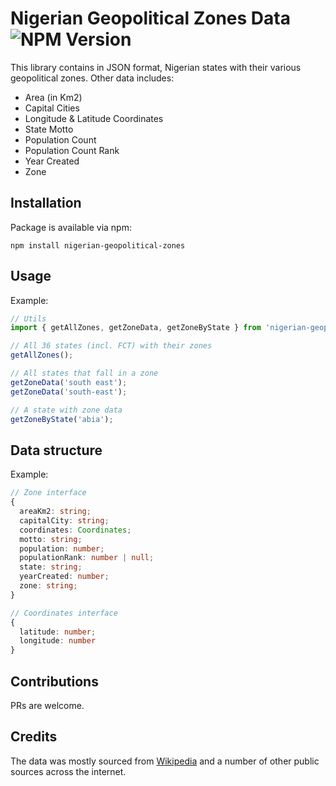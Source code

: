# Nigerian Geopolitical Zones Data ![NPM Version](https://img.shields.io/npm/v/nigerian-geopolitical-zones)


This library contains in JSON format, Nigerian states with their various geopolitical zones. Other data includes:
- Area (in Km2)
- Capital Cities
- Longitude & Latitude Coordinates
- State Motto
- Population Count
- Population Count Rank
- Year Created
- Zone

## Installation

Package is available via npm:
```
npm install nigerian-geopolitical-zones
```

## Usage
Example:

```ts
// Utils
import { getAllZones, getZoneData, getZoneByState } from 'nigerian-geopolitical-zones';

// All 36 states (incl. FCT) with their zones
getAllZones();

// All states that fall in a zone
getZoneData('south east');
getZoneData('south-east');

// A state with zone data
getZoneByState('abia'); 
```

## Data structure
Example:

```ts
// Zone interface
{
  areaKm2: string;
  capitalCity: string;
  coordinates: Coordinates;
  motto: string;
  population: number;
  populationRank: number | null;
  state: string;
  yearCreated: number;
  zone: string;
}

// Coordinates interface
{
  latitude: number;
  longitude: number
}
```

## Contributions

PRs are welcome.

## Credits

The data was mostly sourced from [Wikipedia](https://en.wikipedia.org/wiki/States_of_Nigeria) and a number of other public sources across the internet.
